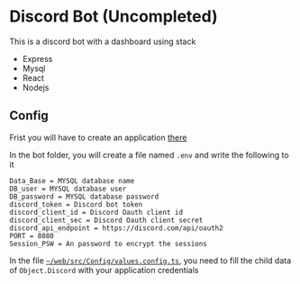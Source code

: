 # Discord Bot (Uncompleted)
This is a discord bot with a dashboard using stack 
- Express
- Mysql
- React
- Nodejs

## Config

Frist you will have to create an application [there](https://discord.com/login?redirect_to=%2Fdevelopers%2Fapplications)

In the bot folder, you will create a file named `.env` and write the following to it

```
Data_Base = MYSQL database name
DB_user = MYSQL database user
DB_password = MYSQL database password
discord_token = Discord bot token
discord_client_id = Discord Oauth client id
discord_client_sec = Discord Oauth client secret
discord_api_endpoint = https://discord.com/api/oauth2
PORT = 8080
Session_PSW = An password to encrypt the sessions

```

In the file [`~/web/src/Config/values.config.ts`](https://github.com/Ru-kko/Bot-TS/blob/main/web/src/Config/values.config.ts), you need to fill the child data of `Object.Discord` with your application credentials
